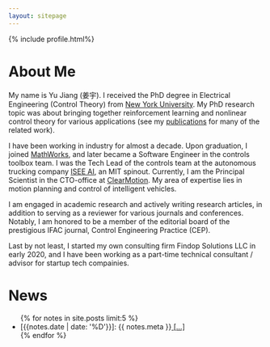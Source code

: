 ```yaml
---
layout: sitepage
---
```


[comment]: # (Insert my picture)
{% include profile.html%}

[comment]: # (Insert my resume below)

# About Me

[comment]: # (Educational)
My name is Yu Jiang (姜宇). I received the PhD degree in Electrical Engineering (Control Theory) from [New York University](https://www.nyu.edu). My PhD research topic was about bringing together reinforcement learning and nonlinear control theory for various applications (see my  [publications]({{site.url}}/publications/) for many of the related work).

[comment]: # (Industry)
I have been working in industry for almost a decade. Upon graduation, I joined [MathWorks](https://www.mathworks.com), and later became a Software Engineer in the controls toolbox team. I was the Tech Lead of the controls team at the autonomous trucking company [ISEE AI](https://www.isee.ai), an MIT spinout. Currently, I am the Principal Scientist in the CTO-office at [ClearMotion](https://www.clearmotion.com). My area of expertise lies in motion planning and control of intelligent vehicles.


[comment]: # (Acamedia Research)
I am engaged in academic research and actively writing research articles, in addition to serving as a reviewer for various journals and conferences. Notably, I am honored to be a member of the editorial board of the prestigious IFAC journal, Control Engineering Practice (CEP). 

[comment]: # (Consulting)
Last by not least, I started my own consulting firm Findop Solutions LLC in early 2020, and I have been working as a part-time technical consultant / advisor for startup tech compainies.


# News
<div>
<ul>
{% for notes in site.posts limit:5 %}
<li>
  [{{notes.date | date: '%D'}}]: 
  {{ notes.meta }}<a href="{{site.baseurl}}{{ notes.url }}"> [...]</a>
</li>
{% endfor %}
</ul>
</div>